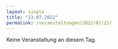 ```yaml
---
layout: single
title: "23.07.2022"
permalink: /veranstaltungen/2022/07/23/
---
```


Keine Veranstaltung an diesem Tag.
